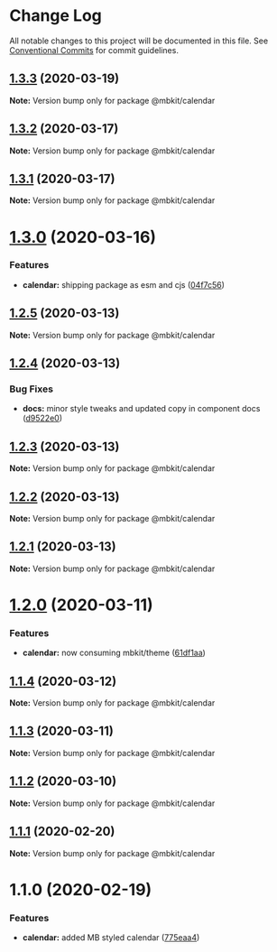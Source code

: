 # Change Log

All notable changes to this project will be documented in this file.
See [Conventional Commits](https://conventionalcommits.org) for commit guidelines.

## [1.3.3](https://github.com/mindbody/design-system/compare/@mbkit/calendar@1.3.2...@mbkit/calendar@1.3.3) (2020-03-19)

**Note:** Version bump only for package @mbkit/calendar





## [1.3.2](https://github.com/mindbody/mbkit/compare/@mbkit/calendar@1.3.1...@mbkit/calendar@1.3.2) (2020-03-17)

**Note:** Version bump only for package @mbkit/calendar





## [1.3.1](https://github.com/mindbody/design-system/compare/@mbkit/calendar@1.3.0...@mbkit/calendar@1.3.1) (2020-03-17)

**Note:** Version bump only for package @mbkit/calendar





# [1.3.0](https://github.com/mindbody/design-system/compare/@mbkit/calendar@1.2.5...@mbkit/calendar@1.3.0) (2020-03-16)


### Features

* **calendar:** shipping package as esm and cjs ([04f7c56](https://github.com/mindbody/design-system/commit/04f7c56c3e4cdcbc73a54250b1c3e2cf4a22e150))





## [1.2.5](https://github.com/mindbody/design-system/compare/@mbkit/calendar@1.2.4...@mbkit/calendar@1.2.5) (2020-03-13)

**Note:** Version bump only for package @mbkit/calendar





## [1.2.4](https://github.com/mindbody/design-system/compare/@mbkit/calendar@1.2.3...@mbkit/calendar@1.2.4) (2020-03-13)


### Bug Fixes

* **docs:** minor style tweaks and updated copy in component docs ([d9522e0](https://github.com/mindbody/design-system/commit/d9522e0f1470800e3103793208e24a84739a5888))





## [1.2.3](https://github.com/mindbody/design-system/compare/@mbkit/calendar@1.2.2...@mbkit/calendar@1.2.3) (2020-03-13)

**Note:** Version bump only for package @mbkit/calendar





## [1.2.2](https://github.com/mindbody/design-system/compare/@mbkit/calendar@1.2.1...@mbkit/calendar@1.2.2) (2020-03-13)

**Note:** Version bump only for package @mbkit/calendar






## [1.2.1](https://github.com/mindbody/design-system/compare/@mbkit/calendar@1.2.0...@mbkit/calendar@1.2.1) (2020-03-13)


**Note:** Version bump only for package @mbkit/calendar



# [1.2.0](https://github.com/mindbody/design-system/compare/@mbkit/calendar@1.1.3...@mbkit/calendar@1.2.0) (2020-03-11)


### Features

* **calendar:** now consuming mbkit/theme ([61df1aa](https://github.com/mindbody/design-system/commit/61df1aa2c0e76cd0be7275f7a2c39f2a91674561))



## [1.1.4](https://github.com/mindbody/design-system/compare/@mbkit/calendar@1.1.3...@mbkit/calendar@1.1.4) (2020-03-12)

**Note:** Version bump only for package @mbkit/calendar

## [1.1.3](https://github.com/mindbody/design-system/compare/@mbkit/calendar@1.1.2...@mbkit/calendar@1.1.3) (2020-03-11)

**Note:** Version bump only for package @mbkit/calendar





## [1.1.2](https://github.com/mindbody/design-system/compare/@mbkit/calendar@1.1.1...@mbkit/calendar@1.1.2) (2020-03-10)

**Note:** Version bump only for package @mbkit/calendar





## [1.1.1](https://github.com/mindbody/design-system/compare/@mbkit/calendar@1.1.0...@mbkit/calendar@1.1.1) (2020-02-20)

**Note:** Version bump only for package @mbkit/calendar





# 1.1.0 (2020-02-19)


### Features

* **calendar:** added MB styled calendar ([775eaa4](https://github.com/mindbody/design-system/commit/775eaa48256d8c05d7f68e6282288d6bc6ac322b))
